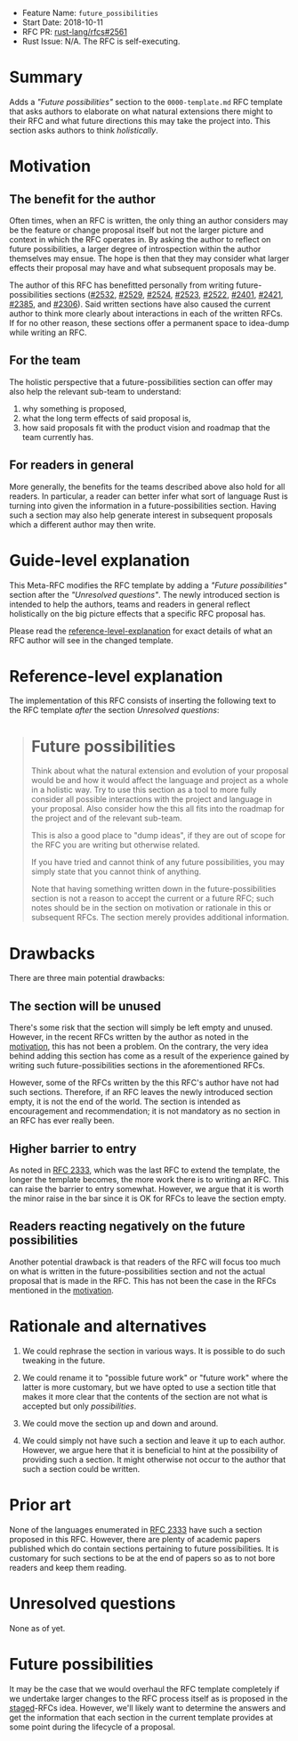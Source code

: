 - Feature Name: `future_possibilities`
- Start Date: 2018-10-11
- RFC PR: [rust-lang/rfcs#2561](https://github.com/rust-lang/rfcs/pull/2561)
- Rust Issue: N/A. The RFC is self-executing.

# Summary
[summary]: #summary

Adds a *"Future possibilities"* section to the `0000-template.md` RFC template
that asks authors to elaborate on what natural extensions there might to their
RFC and what future directions this may take the project into.
This section asks authors to think *holistically*.

# Motivation
[motivation]: #motivation

## The benefit for the author

Often times, when an RFC is written, the only thing an author considers
may be the feature or change proposal itself but not the larger picture
and context in which the RFC operates in. By asking the author to reflect
on future possibilities, a larger degree of introspection within the author
themselves may ensue. The hope is then that they may consider what larger
effects their proposal may have and what subsequent proposals may be.

[#2532]: https://github.com/Centril/rfcs/blob/rfc/assoc-default-groups/text/0000-assoc-default-groups.md#future-work
[#2529]: https://github.com/Centril/rfcs/blob/rfc/hidden-impls/text/0000-hidden-impls.md#future-work-1
[#2524]: https://github.com/Centril/rfcs/blob/rfc/inferred-type-aliases/text/0000-inferred-type-aliases.md#possible-future-work
[#2523]: https://github.com/Centril/rfcs/blob/rfc/cfg-path-version/text/0000-cfg-path-version.md#possible-future-work
[#2522]: https://github.com/Centril/rfcs/blob/rfc/generalized-type-ascription/text/0000-generalized-type-ascription.md#possible-future-work
[#2401]: https://github.com/Centril/rfcs/blob/rfc/mut-pattern-shorthand/text/0000-mut-pattern-shorthand.md#future-work
[#2421]: https://github.com/rust-lang/rfcs/blob/master/text/2421-unreservations-2018.md#possible-future-unreservations
[#2385]: https://github.com/Centril/rfcs/blob/rfc/implied-derive/text/0000-implied-derive.md#future-work
[#2306]: https://github.com/rust-lang/rfcs/blob/master/text/2306-convert-id.md#possible-future-work

The author of this RFC has benefitted personally from writing future-possibilities
sections ([#2532], [#2529], [#2524], [#2523], [#2522], [#2401], [#2421],
[#2385], and [#2306]). Said written sections have also caused the current
author to think more clearly about interactions in each of the written RFCs.
If for no other reason, these sections offer a permanent space to idea-dump
while writing an RFC.

## For the team

The holistic perspective that a future-possibilities section can offer may also
help the relevant sub-team to understand:

1. why something is proposed,
2. what the long term effects of said proposal is,
4. how said proposals fit with the product vision and roadmap that the team
   currently has.

## For readers in general

More generally, the benefits for the teams described above also hold for
all readers. In particular, a reader can better infer what sort of language
Rust is turning into given the information in a future-possibilities section.
Having such a section may also help generate interest in subsequent proposals
which a different author may then write.

# Guide-level explanation
[guide-level-explanation]: #guide-level-explanation

This Meta-RFC modifies the RFC template by adding a *"Future possibilities"*
section after the *"Unresolved questions"*. The newly introduced section is
intended to help the authors, teams and readers in general reflect holistically
on the big picture effects that a specific RFC proposal has.

Please read the [reference-level-explanation] for exact details of what an
RFC author will see in the changed template.

# Reference-level explanation
[reference-level-explanation]: #reference-level-explanation

The implementation of this RFC consists of inserting the following text to the
RFC template *after* the section *Unresolved questions*:

> # Future possibilities
>
> Think about what the natural extension and evolution of your proposal would
> be and how it would affect the language and project as a whole in a holistic
> way. Try to use this section as a tool to more fully consider all possible
> interactions with the project and language in your proposal.
> Also consider how the this all fits into the roadmap for the project
> and of the relevant sub-team.
>
> This is also a good place to "dump ideas", if they are out of scope for the
> RFC you are writing but otherwise related.
>
> If you have tried and cannot think of any future possibilities,
> you may simply state that you cannot think of anything.
>
> Note that having something written down in the future-possibilities section
> is not a reason to accept the current or a future RFC; such notes should be
> in the section on motivation or rationale in this or subsequent RFCs.
> The section merely provides additional information.

# Drawbacks
[drawbacks]: #drawbacks

There are three main potential drawbacks:

## The section will be unused

There's some risk that the section will simply be left empty and unused.
However, in the recent RFCs written by the author as noted in the [motivation],
this has not been a problem. On the contrary, the very idea behind adding
this section has come as a result of the experience gained by writing
such future-possibilities sections in the aforementioned RFCs.

However, some of the RFCs written by the this RFC's author have not had such
sections. Therefore, if an RFC leaves the newly introduced section empty,
it is not the end of the world. The section is intended as encouragement and
recommendation; it is not mandatory as no section in an RFC has ever really been. 

## Higher barrier to entry

[RFC 2333]: https://github.com/rust-lang/rfcs/blob/master/text/2333-prior-art.md#drawbacks

As noted in [RFC 2333], which was the last RFC to extend the template,
the longer the template becomes, the more work there is to writing an RFC.
This can raise the barrier to entry somewhat.
However, we argue that it is worth the minor raise in the bar since
it is OK for RFCs to leave the section empty.

## Readers reacting negatively on the future possibilities

Another potential drawback is that readers of the RFC will focus too much
on what is written in the future-possibilities section and not the actual proposal
that is made in the RFC. This has not been the case in the RFCs mentioned
in the [motivation].

# Rationale and alternatives
[rationale-and-alternatives]: #rationale-and-alternatives

1. We could rephrase the section in various ways.
   It is possible to do such tweaking in the future.

2. We could rename it to "possible future work" or "future work" where the latter
   is more customary, but we have opted to use a section title that makes it more
   clear that the contents of the section are not what is accepted but only
   *possibilities*.

3. We could move the section up and down and around.

4. We could simply not have such a section and leave it up to each author.
   However, we argue here that it is beneficial to hint at the possibility
   of providing such a section. It might otherwise not occur to the author
   that such a section could be written.

# Prior art
[prior-art]: #prior-art

None of the languages enumerated in [RFC 2333] have such a section proposed
in this RFC. However, there are plenty of academic papers published which
do contain sections pertaining to future possibilities. It is customary for
such sections to be at the end of papers so as to not bore readers and keep
them reading.

# Unresolved questions
[unresolved-questions]: #unresolved-questions

None as of yet.

# Future possibilities
[future-possibilities]: #future-possibilities

[staged]: http://smallcultfollowing.com/babysteps/blog/2018/06/20/proposal-for-a-staged-rfc-process/

It may be the case that we would overhaul the RFC template completely if we
undertake larger changes to the RFC process itself as is proposed in the
[staged]-RFCs idea. However, we'll likely want to determine the answers and
get the information that each section in the current template provides at
some point during the lifecycle of a proposal.
